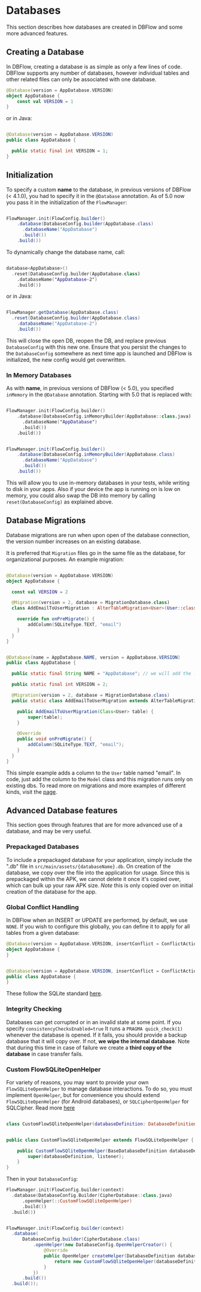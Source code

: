 # Databases

This section describes how databases are created in DBFlow and some more
advanced features.

## Creating a Database

In DBFlow, creating a database is as simple as only a few lines of code. DBFlow
supports any number of databases, however individual tables and other related files
can only be associated with one database.

```kotlin
@Database(version = AppDatabase.VERSION)
object AppDatabase {
    const val VERSION = 1
}
```
or in Java:

```java

@Database(version = AppDatabase.VERSION)
public class AppDatabase {

  public static final int VERSION = 1;
}

```
## Initialization

To specify a custom **name** to the database, in previous versions of DBFlow (< 4.1.0), you had to specify it in the `@Database` annotation. As of 5.0 now you pass it in the initialization of the `FlowManager`:

```java

FlowManager.init(FlowConfig.builder()
    .database(DatabaseConfig.builder(AppDatabase.class)
      .databaseName("AppDatabase")
      .build())
    .build())

```

To dynamically change the database name, call:
```kotlin

database<AppDatabase>()
  .reset(DatabaseConfig.builder(AppDatabase.class)
    .databaseName("AppDatabase-2")
    .build())

```
or in Java:
```java

FlowManager.getDatabase(AppDatabase.class)
  .reset(DatabaseConfig.builder(AppDatabase.class)
    .databaseName("AppDatabase-2")
    .build())

```

This will close the open DB, reopen the DB, and replace previous `DatabaseConfig` with this new one. Ensure that you persist the changes to the `DatabaseConfig` somewhere as next time app is launched and DBFlow is initialized, the new config would get overwritten.

### In Memory Databases

As with **name**, in previous versions of DBFlow (< 5.0), you specified `inMemory` in the `@Database` annotation. Starting with 5.0 that is replaced with:
```kotlin

FlowManager.init(FlowConfig.builder()
    .database(DatabaseConfig.inMemoryBuilder(AppDatabase::class.java)
      .databaseName("AppDatabase")
      .build())
    .build())

```

```java

FlowManager.init(FlowConfig.builder()
    .database(DatabaseConfig.inMemoryBuilder(AppDatabase.class)
      .databaseName("AppDatabase")
      .build())
    .build())

```

This will allow you to use in-memory databases in your tests, while writing to disk in your apps. Also if your device the app is running on is low on memory, you could also swap the DB into memory by calling `reset(DatabaseConfig)` as explained above.

## Database Migrations

Database migrations are run when upon open of the database connection,
the version number increases on an existing database.

It is preferred that `Migration` files go in the same file as the database, for
organizational purposes.
An example migration:


```kotlin

@Database(version = AppDatabase.VERSION)
object AppDatabase {

  const val VERSION = 2

  @Migration(version = 2, database = MigrationDatabase.class)
  class AddEmailToUserMigration : AlterTableMigration<User>(User::class.java) {

    override fun onPreMigrate() {
        addColumn(SQLiteType.TEXT, "email")
    }
  }
}

```

```java

@Database(name = AppDatabase.NAME, version = AppDatabase.VERSION)
public class AppDatabase {

  public static final String NAME = "AppDatabase"; // we will add the .db extension

  public static final int VERSION = 2;

  @Migration(version = 2, database = MigrationDatabase.class)
  public static class AddEmailToUserMigration extends AlterTableMigration<User> {

    public AddEmailToUserMigration(Class<User> table) {
        super(table);
    }

    @Override
    public void onPreMigrate() {
        addColumn(SQLiteType.TEXT, "email");
    }
  }
}

```


This simple example adds a column to the `User` table named "email". In code, just add
the column to the `Model` class and this migration runs only on existing dbs.
 To read more on migrations and more examples of different kinds, visit the [page](Migrations.md).

## Advanced Database features

This section goes through features that are for more advanced use of a database,
and may be very useful.

### Prepackaged Databases
To include a prepackaged database for your application, simply include the ".db" file in `src/main/assets/{databaseName}.db`. On creation of the database, we copy over the file into the application for usage. Since this is prepackaged within the APK, we cannot delete it once it's copied over,
which can bulk up your raw APK size. _Note_ this is only copied over on initial creation
of the database for the app.

### Global Conflict Handling
In DBFlow when an INSERT or UPDATE are performed, by default, we use `NONE`. If you wish to configure this globally, you can define it to apply for all tables from a given database:

```kotlin
@Database(version = AppDatabase.VERSION, insertConflict = ConflictAction.IGNORE, updateConflict= ConflictAction.REPLACE)
object AppDatabase {
}

```

```java

@Database(version = AppDatabase.VERSION, insertConflict = ConflictAction.IGNORE, updateConflict= ConflictAction.REPLACE)
public class AppDatabase {
}

```

These follow the SQLite standard [here](https://www.sqlite.org/conflict.html).

### Integrity Checking

Databases can get corrupted or in an invalid state at some point. If you specify
`consistencyChecksEnabled=true` It runs a `PRAGMA quick_check(1)`
whenever the database is opened. If it fails, you should provide a backup database
that it will copy over. If not, **we wipe the internal database**. Note that during this
time in case of failure we create a **third copy of the database** in case transfer fails.

### Custom FlowSQLiteOpenHelper

For variety of reasons, you may want to provide your own `FlowSQLiteOpenHelper`
to manage database interactions. To do so, you must implement `OpenHelper`, but
for convenience you should extend `FlowSQLiteOpenHelper` (for Android databases),
or `SQLCipherOpenHelper` for SQLCipher. Read more [here](SQLCipherSupport.md)


```kotlin

class CustomFlowSQliteOpenHelper(databaseDefinition: DatabaseDefinition, listener: DatabaseHelperListener) : FlowSQLiteOpenHelper(databaseDefinition, listener)

```

```java

public class CustomFlowSQliteOpenHelper extends FlowSQLiteOpenHelper {

    public CustomFlowSQliteOpenHelper(BaseDatabaseDefinition databaseDefinition, DatabaseHelperListener listener) {
        super(databaseDefinition, listener);
    }
}

```

Then in your `DatabaseConfig`:

```kotlin
FlowManager.init(FlowConfig.builder(context)
  .database(DatabaseConfig.Builder(CipherDatabase::class.java)
      .openHelper(::CustomFlowSQliteOpenHelper)
      .build())
  .build())

```

```java

FlowManager.init(FlowConfig.builder(context)
  .database(
      DatabaseConfig.builder(CipherDatabase.class)
          .openHelper(new DatabaseConfig.OpenHelperCreator() {
              @Override
              public OpenHelper createHelper(DatabaseDefinition databaseDefinition, DatabaseHelperListener helperListener) {
                  return new CustomFlowSQliteOpenHelper(databaseDefinition, helperListener);
              }
          })
      .build())
  .build());
```
